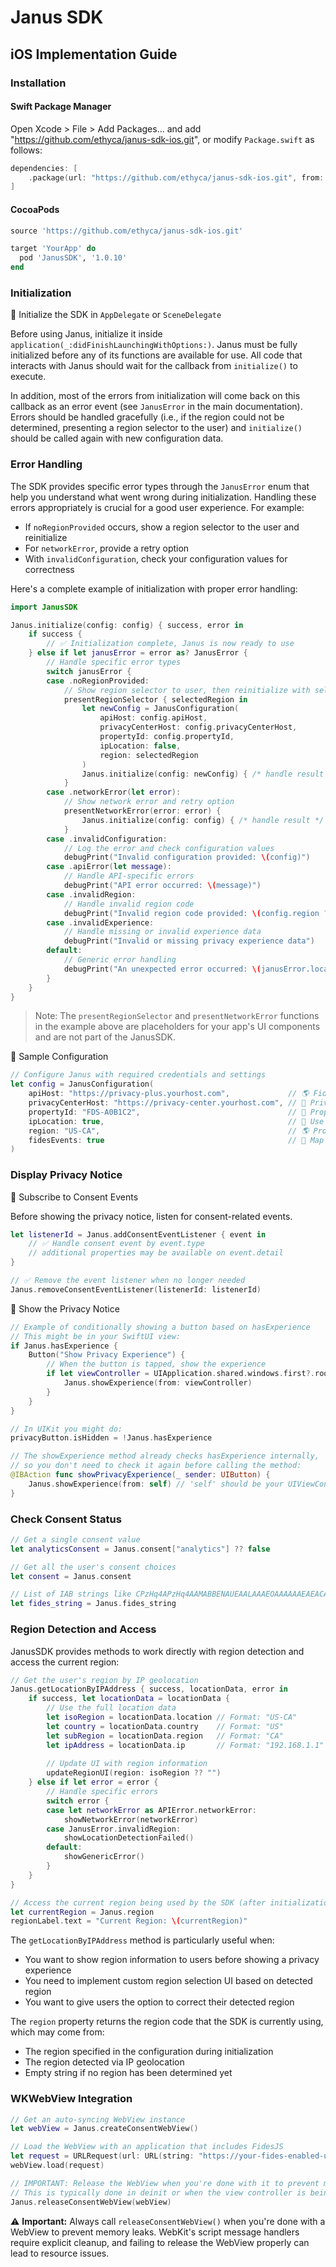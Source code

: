 # Janus SDK 
## iOS Implementation Guide

### Installation

#### Swift Package Manager

Open Xcode > File > Add Packages… and add "https://github.com/ethyca/janus-sdk-ios.git", or modify `Package.swift` as follows:

```swift
dependencies: [
    .package(url: "https://github.com/ethyca/janus-sdk-ios.git", from: "1.0.10")
]
```

#### CocoaPods

```ruby
source 'https://github.com/ethyca/janus-sdk-ios.git'

target 'YourApp' do
  pod 'JanusSDK', '1.0.10'
end
```

### Initialization

📌 Initialize the SDK in `AppDelegate` or `SceneDelegate`

Before using Janus, initialize it inside `application(_:didFinishLaunchingWithOptions:)`. Janus must be fully initialized before any of its functions are available for use. All code that interacts with Janus should wait for the callback from `initialize()` to execute.

In addition, most of the errors from initialization will come back on this callback as an error event (see `JanusError` in the main documentation). Errors should be handled gracefully (i.e., if the region could not be determined, presenting a region selector to the user) and `initialize()` should be called again with new configuration data.

### Error Handling

The SDK provides specific error types through the `JanusError` enum that help you understand what went wrong during initialization. Handling these errors appropriately is crucial for a good user experience. For example:

- If `noRegionProvided` occurs, show a region selector to the user and reinitialize
- For `networkError`, provide a retry option
- With `invalidConfiguration`, check your configuration values for correctness

Here's a complete example of initialization with proper error handling:

```swift
import JanusSDK

Janus.initialize(config: config) { success, error in
    if success {
        // ✅ Initialization complete, Janus is now ready to use
    } else if let janusError = error as? JanusError {
        // Handle specific error types
        switch janusError {
        case .noRegionProvided:
            // Show region selector to user, then reinitialize with selected region
            presentRegionSelector { selectedRegion in
                let newConfig = JanusConfiguration(
                    apiHost: config.apiHost,
                    privacyCenterHost: config.privacyCenterHost,
                    propertyId: config.propertyId,
                    ipLocation: false,
                    region: selectedRegion
                )
                Janus.initialize(config: newConfig) { /* handle result */ }
            }
        case .networkError(let error):
            // Show network error and retry option
            presentNetworkError(error: error) {
                Janus.initialize(config: config) { /* handle result */ }
            }
        case .invalidConfiguration:
            // Log the error and check configuration values
            debugPrint("Invalid configuration provided: \(config)")
        case .apiError(let message):
            // Handle API-specific errors
            debugPrint("API error occurred: \(message)")
        case .invalidRegion:
            // Handle invalid region code
            debugPrint("Invalid region code provided: \(config.region ?? "nil")")
        case .invalidExperience:
            // Handle missing or invalid experience data
            debugPrint("Invalid or missing privacy experience data")
        default:
            // Generic error handling
            debugPrint("An unexpected error occurred: \(janusError.localizedDescription)")
        }
    }
}
```

> Note: The `presentRegionSelector` and `presentNetworkError` functions in the example above are placeholders for your app's UI components and are not part of the JanusSDK.

📌 Sample Configuration

```swift
// Configure Janus with required credentials and settings
let config = JanusConfiguration(
    apiHost: "https://privacy-plus.yourhost.com",             // 🌎 FidesPlus API server base URL (REQUIRED)
    privacyCenterHost: "https://privacy-center.yourhost.com", // 🏢 Privacy Center host URL - if not provided, Janus will use the apiHost
    propertyId: "FDS-A0B1C2",                                 // 🏢 Property identifier for this app
    ipLocation: true,                                         // 📍 Use IP-based geolocation
    region: "US-CA",                                          // 🌎 Provide if geolocation is false or fails
    fidesEvents: true                                         // 🔄 Map JanusEvents to FidesJS events in WebViews
)
```

### Display Privacy Notice

📌 Subscribe to Consent Events

Before showing the privacy notice, listen for consent-related events.

```swift
let listenerId = Janus.addConsentEventListener { event in
    // ✅ Handle consent event by event.type
    // additional properties may be available on event.detail
}

// ✅ Remove the event listener when no longer needed
Janus.removeConsentEventListener(listenerId: listenerId)
```

📌 Show the Privacy Notice

```swift
// Example of conditionally showing a button based on hasExperience
// This might be in your SwiftUI view:
if Janus.hasExperience {
    Button("Show Privacy Experience") {
        // When the button is tapped, show the experience
        if let viewController = UIApplication.shared.windows.first?.rootViewController {
            Janus.showExperience(from: viewController)
        }
    }
}

// In UIKit you might do:
privacyButton.isHidden = !Janus.hasExperience

// The showExperience method already checks hasExperience internally,
// so you don't need to check it again before calling the method:
@IBAction func showPrivacyExperience(_ sender: UIButton) {
    Janus.showExperience(from: self) // 'self' should be your UIViewController
}
```

### Check Consent Status

```swift
// Get a single consent value
let analyticsConsent = Janus.consent["analytics"] ?? false

// Get all the user's consent choices
let consent = Janus.consent

// List of IAB strings like CPzHq4APzHq4AAMABBENAUEAALAAAEOAAAAAAEAEACACAAAA,1~61.70
let fides_string = Janus.fides_string
```

### Region Detection and Access

JanusSDK provides methods to work directly with region detection and access the current region:

```swift
// Get the user's region by IP geolocation
Janus.getLocationByIPAddress { success, locationData, error in
    if success, let locationData = locationData {
        // Use the full location data
        let isoRegion = locationData.location // Format: "US-CA"
        let country = locationData.country    // Format: "US"
        let subRegion = locationData.region   // Format: "CA"
        let ipAddress = locationData.ip       // Format: "192.168.1.1"
        
        // Update UI with region information
        updateRegionUI(region: isoRegion ?? "")
    } else if let error = error {
        // Handle specific errors
        switch error {
        case let networkError as APIError.networkError:
            showNetworkError(networkError)
        case JanusError.invalidRegion:
            showLocationDetectionFailed()
        default:
            showGenericError()
        }
    }
}

// Access the current region being used by the SDK (after initialization)
let currentRegion = Janus.region
regionLabel.text = "Current Region: \(currentRegion)"
```

The `getLocationByIPAddress` method is particularly useful when:
- You want to show region information to users before showing a privacy experience
- You need to implement custom region selection UI based on detected region
- You want to give users the option to correct their detected region

The `region` property returns the region code that the SDK is currently using, which may come from:
- The region specified in the configuration during initialization
- The region detected via IP geolocation
- Empty string if no region has been determined yet

### WKWebView Integration

```swift
// Get an auto-syncing WebView instance
let webView = Janus.createConsentWebView()

// Load the WebView with an application that includes FidesJS
let request = URLRequest(url: URL(string: "https://your-fides-enabled-url.com")!)
webView.load(request)

// IMPORTANT: Release the WebView when you're done with it to prevent memory leaks
// This is typically done in deinit or when the view controller is being destroyed
Janus.releaseConsentWebView(webView)
```

⚠️ **Important:** Always call `releaseConsentWebView()` when you're done with a WebView to prevent memory leaks. WebKit's script message handlers require explicit cleanup, and failing to release the WebView properly can lead to resource issues.
